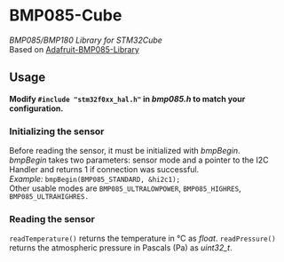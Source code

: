# BMP085-Cube
*BMP085/BMP180 Library for STM32Cube*\
Based on [Adafruit-BMP085-Library](https://github.com/adafruit/Adafruit-BMP085-Library)
## Usage
**Modify `#include "stm32f0xx_hal.h"` in _bmp085.h_ to match your configuration.**

### Initializing the sensor
Before reading the sensor, it must be initialized with _bmpBegin_.\
_bmpBegin_ takes two parameters: sensor mode and a pointer to the I2C Handler and returns 1 if connection was successful.\
_Example:_ `bmpBegin(BMP085_STANDARD, &hi2c1);`\
Other usable modes are `BMP085_ULTRALOWPOWER`,  `BMP085_HIGHRES`,  `BMP085_ULTRAHIGHRES.` 

### Reading the sensor
`readTemperature()` returns the temperature in °C as _float_.
`readPressure()` returns the atmospheric pressure in Pascals (Pa) as _uint32_t_.


